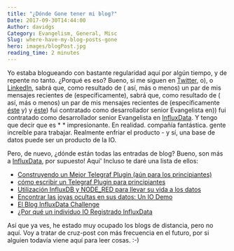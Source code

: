 ```yaml
---
title: "¿Dónde Gone tener mi blog?"
Date: 2017-09-30T14:44:00
Author: davidgs
Category: Evangelism, General, Misc
Slug: where-have-my-blog-posts-gone
hero: images/blogPost.jpg
reading_time: 2 minutes
---
```


Yo estaba blogueando con bastante regularidad aquí por algún tiempo, y de repente no tanto. ¿Porqué es eso? Bueno, si me siguen en [Twitter](https://twitter.com/davidgsIoT), o), o [LinkedIn](https://linkedin.com/in/davidgsimmons), sabrá que, como resultado de ( así, más o menos) un par de mis mensajes recientes de (específicamente), sabrá que, como resultado de ( así, más o menos) un par de mis mensajes recientes de (específicamente [éste](/posts/category/iot/iot-hardware/running-influxdb-on-an-artik-520/) y) y [éste](/posts/category/iot/iot-hardware/influxdb-on-artik-520-redux/)) fui contratado como desarrollador senior Evangelista en)) fui contratado como desarrollador senior Evangelista en [InfluxData](https://influxdata.com). Y tengo que decir que es * * impresionante. En realidad. compañía fantástica. gente increíble para trabajar. Realmente enfriar el producto - y sí, una base de datos puede ser un producto de la IO.

Pero, de nuevo, ¿dónde están todas las entradas de blog? Bueno, son más a [InfluxData](https://influxdata.com/blog), por supuesto! Aquí' Incluso te daré una lista de ellos:

- [Construyendo un Mejor Telegraf Plugin (aún para los principiantes)](https://www.influxdata.com/blog/building-better-telegraf-plugin/)
- [cómo escribir un Telegraf Plugin para principiantes](https://www.influxdata.com/blog/how-to-write-telegraf-plugin-beginners/)
- [Utilización InfluxDB y NODE_RED para llevar su vida a los datos](https://www.influxdata.com/blog/bring-your-data-to-life/)
- [Encontrar las joyas ocultas en sus datos: Un IO Demo](https://www.influxdata.com/blog/building-iot-time-series-demo/)
- [El Blog InfluxData Challenge](https://www.influxdata.com/blog/influxdata-blog-challenge/)
- [¿Por qué un individuo IO Registrado InfluxData](https://www.influxdata.com/blog/iot-guy-joined-influxdata/)

Así que ya ves, he estado muy ocupado los blogs de distancia, pero no aquí. Voy a tratar de cruz-post con más frecuencia en el futuro, por si alguien todavía viene aquí para leer cosas. :-)
